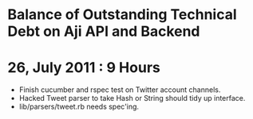 Balance of Outstanding Technical Debt on Aji API and Backend
============================================================

# 26, July 2011 : 9 Hours
- Finish cucumber and rspec test on Twitter account channels.
- Hacked Tweet parser to take Hash or String should tidy up interface.
- lib/parsers/tweet.rb needs spec'ing.


